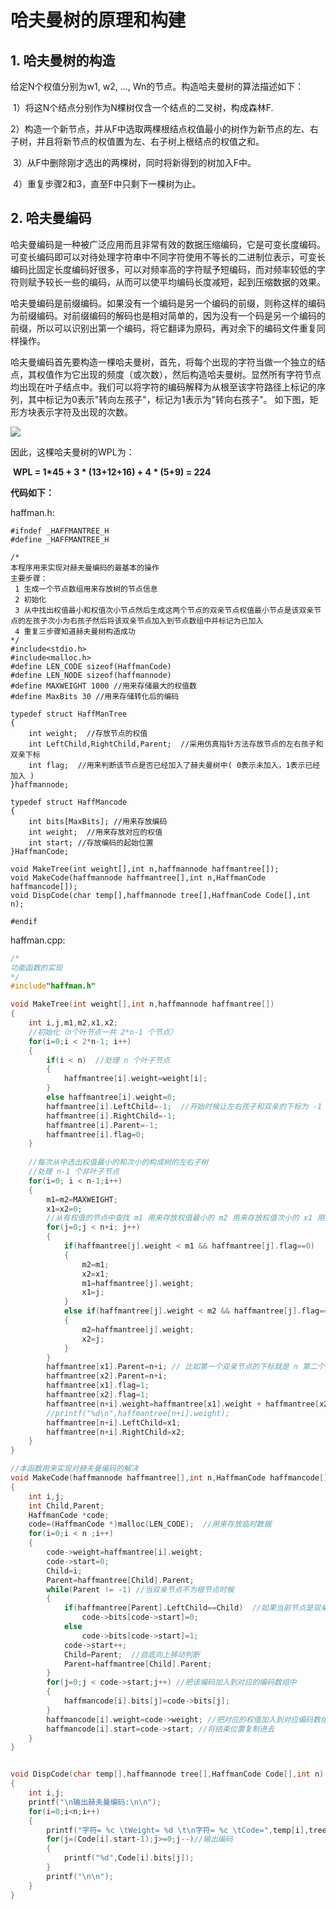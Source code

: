 # 哈夫曼树的原理和构建

## 1. 哈夫曼树的构造

给定N个权值分别为w1, w2, ..., Wn的节点。构造哈夫曼树的算法描述如下：

​    1）将这N个结点分别作为N棵树仅含一个结点的二叉树，构成森林F.

​    2）构造一个新节点，并从F中选取两棵根结点权值最小的树作为新节点的左、右子树，并且将新节点的权值置为左、右子树上根结点的权值之和。

​    3）从F中删除刚才选出的两棵树，同时将新得到的树加入F中。

​    4）重复步骤2和3，直至F中只剩下一棵树为止。

## 2. 哈夫曼编码

​       哈夫曼编码是一种被广泛应用而且非常有效的数据压缩编码，它是可变长度编码。可变长编码即可以对待处理字符串中不同字符使用不等长的二进制位表示，可变长编码比固定长度编码好很多，可以对频率高的字符赋予短编码，而对频率较低的字符则赋予较长一些的编码，从而可以使平均编码长度减短，起到压缩数据的效果。

​       哈夫曼编码是前缀编码。如果没有一个编码是另一个编码的前缀，则称这样的编码为前缀编码。对前缀编码的解码也是相对简单的，因为没有一个码是另一个编码的前缀，所以可以识别出第一个编码，将它翻译为原码，再对余下的编码文件重复同样操作。

​        哈夫曼编码首先要构造一棵哈夫曼树，首先，将每个出现的字符当做一个独立的结点，其权值作为它出现的频度（或次数），然后构造哈夫曼树。显然所有字符节点均出现在叶子结点中。我们可以将字符的编码解释为从根至该字符路径上标记的序列，其中标记为0表示"转向左孩子"，标记为1表示为"转向右孩子"。 如下图，矩形方块表示字符及出现的次数。

![](images/哈夫曼树的原理和构建.jpg)

因此，这棵哈夫曼树的WPL为：

​                   **WPL = 1\*45 + 3 * (13+12+16) + 4 * (5+9) = 224**

**代码如下：**

haffman.h:

```
#ifndef _HAFFMANTREE_H
#define _HAFFMANTREE_H

/*
本程序用来实现对赫夫曼编码的最基本的操作
主要步骤：
 1 生成一个节点数组用来存放树的节点信息
 2 初始化
 3 从中找出权值最小和权值次小节点然后生成这两个节点的双亲节点权值最小节点是该双亲节点的左孩子次小为右孩子然后将该双亲节点加入到节点数组中并标记为已加入
 4 重复三步骤知道赫夫曼树构造成功
*/
#include<stdio.h>
#include<malloc.h>
#define LEN_CODE sizeof(HaffmanCode)
#define LEN_NODE sizeof(haffmannode)
#define MAXWEIGHT 1000 //用来存储最大的权值数
#define MaxBits 30 //用来存储转化后的编码

typedef struct HaffManTree
{
    int weight;  //存放节点的权值
    int LeftChild,RightChild,Parent;  //采用仿真指针方法存放节点的左右孩子和双亲下标
    int flag;  //用来判断该节点是否已经加入了赫夫曼树中( 0表示未加入，1表示已经加入 )
}haffmannode;

typedef struct HaffMancode
{
    int bits[MaxBits]; //用来存放编码
    int weight;  //用来存放对应的权值
    int start; //存放编码的起始位置
}HaffmanCode;

void MakeTree(int weight[],int n,haffmannode haffmantree[]);
void MakeCode(haffmannode haffmantree[],int n,HaffmanCode haffmancode[]);
void DispCode(char temp[],haffmannode tree[],HaffmanCode Code[],int n);

#endif
```

haffman.cpp:

```c++
/*
功能函数的实现
*/
#include"haffman.h"

void MakeTree(int weight[],int n,haffmannode haffmantree[])
{
    int i,j,m1,m2,x1,x2;
    //初始化（n个叶节点一共 2*n-1 个节点）
    for(i=0;i < 2*n-1; i++)
    {
        if(i < n)  //处理 n 个叶子节点
        {
            haffmantree[i].weight=weight[i];
        }
        else haffmantree[i].weight=0;
        haffmantree[i].LeftChild=-1;  //开始时候让左右孩子和双亲的下标为 -1 
        haffmantree[i].RightChild=-1;
        haffmantree[i].Parent=-1;
        haffmantree[i].flag=0;  
    }
    
    //每次从中选出权值最小的和次小的构成树的左右子树
    //处理 n-1 个非叶子节点
    for(i=0; i < n-1;i++)
    {
        m1=m2=MAXWEIGHT;
        x1=x2=0;
        //从有权值的节点中查找 m1 用来存放权值最小的 m2 用来存放权值次小的 x1 用来存放权值最小的下标 x2 用来存放权值次小的下标
        for(j=0;j < n+i; j++)
        {
            if(haffmantree[j].weight < m1 && haffmantree[j].flag==0)
            {
                m2=m1; 
                x2=x1;
                m1=haffmantree[j].weight;
                x1=j;
            }
            else if(haffmantree[j].weight < m2 && haffmantree[j].flag==0)
            {
                m2=haffmantree[j].weight;
                x2=j;
            }
        }
        haffmantree[x1].Parent=n+i; // 比如第一个双亲节点的下标就是 n 第二个双亲节点的下标就是 n+1 --------
        haffmantree[x2].Parent=n+i;
        haffmantree[x1].flag=1;
        haffmantree[x2].flag=1;
        haffmantree[n+i].weight=haffmantree[x1].weight + haffmantree[x2].weight;  //权值求和
        //printf("%d\n",haffmantree[n+i].weight);
        haffmantree[n+i].LeftChild=x1;
        haffmantree[n+i].RightChild=x2; 
    }
}

//本函数用来实现对赫夫曼编码的解决
void MakeCode(haffmannode haffmantree[],int n,HaffmanCode haffmancode[])
{
    int i,j;
    int Child,Parent;
    HaffmanCode *code;
    code=(HaffmanCode *)malloc(LEN_CODE);  //用来存放临时数据
    for(i=0;i < n ;i++)
    {
        code->weight=haffmantree[i].weight;
        code->start=0; 
        Child=i;    
        Parent=haffmantree[Child].Parent;
        while(Parent != -1) //当双亲节点不为根节点时候
        {
            if(haffmantree[Parent].LeftChild==Child)  //如果当前节点是双亲节点的左孩子就将0加入到该编码中如果是右孩子就将1加入到编码中
                code->bits[code->start]=0;
            else
                code->bits[code->start]=1;
            code->start++;  
            Child=Parent;  //自底向上移动判断
            Parent=haffmantree[Child].Parent;
        }
        for(j=0;j < code->start;j++) //把该编码加入到对应的编码数组中
        {
            haffmancode[i].bits[j]=code->bits[j];
        }
        haffmancode[i].weight=code->weight; //把对应的权值加入到对应编码数组的权值中去
        haffmancode[i].start=code->start; //将结束位置复制进去
    }
}


void DispCode(char temp[],haffmannode tree[],HaffmanCode Code[],int n) //本函数主要用来实现哈夫曼编码的输出
{
    int i,j;
    printf("\n输出赫夫曼编码:\n\n");
    for(i=0;i<n;i++)
    {
        printf("字符= %c \tWeight= %d \t\n字符= %c \tCode=",temp[i],tree[i].weight, temp[i]);
        for(j=(Code[i].start-1);j>=0;j--)//输出编码
        {
            printf("%d",Code[i].bits[j]);
        }
        printf("\n\n");
    }
}
```
